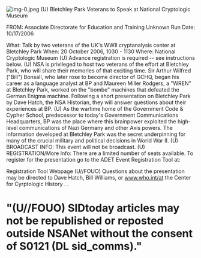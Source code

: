 ![img-0.jpeg](img-0.jpeg)
(U) Bletchley Park Veterans to Speak at National Cryptologic Museum

FROM: Associate Directorate for Education and Training
Unknown
Run Date: 10/17/2006

What: Talk by two veterans of the UK's WWII cryptanalysis center at Bletchley Park When: 20 October 2006, 1030 - 1130
Where: National Cryptologic Museum
(U) Advance registration is required -- see instructions below.
(U) NSA is privileged to host two veterans of the effort at Bletchley Park, who will share their memories of that exciting time. Sir Arthur Wilfred ("Bill") Bonsall, who later rose to become director of GCHQ, began his career as a language analyst at BP and Maureen Miller Rodgers, a "WREN" at Bletchley Park, worked on the "bombe" machines that defeated the German Enigma machine. Following a short presentation on Bletchley Park by Dave Hatch, the NSA Historian, they will answer questions about their experiences at BP.
(U) As the wartime home of the Government Code \& Cypher School, predecessor to today's Government Communications Headquarters, BP was the place where this brainpower exploited the high-level communications of Nazi Germany and other Axis powers. The information developed at Bletchley Park was the secret underpinning for many of the crucial military and political decisions in World War II.
(U) BROADCAST INFO: This event will not be broadcast.
(U) REGISTRATION/More Info: There are a limited number of seats available. To register for the presentation go to the ADET Event Registration Tool at:

Registration Tool Webpage
(U//FOUO) Questions about the presentation may be directed to Dave Hatch, Bill Williams, or www.who.int/at the Center for Cyrptologic History . .

# "(U//FOUO) SIDtoday articles may not be republished or reposted outside NSANet without the consent of S0121 (DL sid_comms)."
